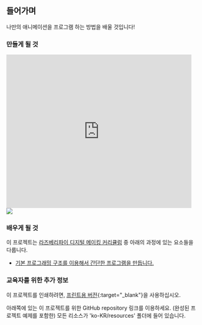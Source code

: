 ## 들어가며

나만의 애니메이션을 프로그램 하는 방법을 배울 것입니다!

### 만들게 될 것

<div class="scratch-preview">
  <iframe allowtransparency="true" width="485" height="402" src="https://scratch.mit.edu/projects/embed/236021831/?autostart=false" frameborder="0"></iframe>
  <img src="images/space-final.png">
</div>

### 배우게 될 것

이 프로젝트는 [라즈베리파이 디지털 메이킹 커리큘럼](http://rpf.io/curriculum) 중 아래의 과정에 있는 요소들을 다룹니다.

+ [기본 프로그래밍 구조를 이용해서 간단한 프로그램을 만듭니다.](https://www.raspberrypi.org/curriculum/programming/creator)

### 교육자를 위한 추가 정보

이 프로젝트를 인쇄하려면, [프린트용 버전](https://projects.raspberrypi.org/ko-KR/projects/lost-in-space/print){:target="_blank"}을 사용하십시오.

아래쪽에 있는 이 프로젝트를 위한 GitHub repository 링크를 이용하세요. (완성된 프로젝트 예제를 포함한) 모든 리소스가 'ko-KR/resources' 폴더에 들어 있습니다.
